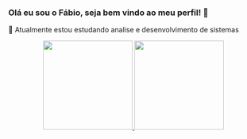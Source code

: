 ### Olá eu sou o Fábio, seja bem vindo ao meu perfil! 👋
🌱 Atualmente estou estudando analise e desenvolvimento de sistemas

<div align="center">
  <a href="[https://github.com/rafaballerini](https://github.com/FabioM23)">
  <img height="180em" src="https://github-readme-stats.vercel.app/api?username=FabioM23&show_icons=true&theme=dracula&include_all_commits=true&count_private=true"/>
  <img height="180em" src="https://github-readme-stats.vercel.app/api/top-langs/?username=FabioM23&layout=compact&langs_count=7&theme=dracula"/>
</div>
<!--
